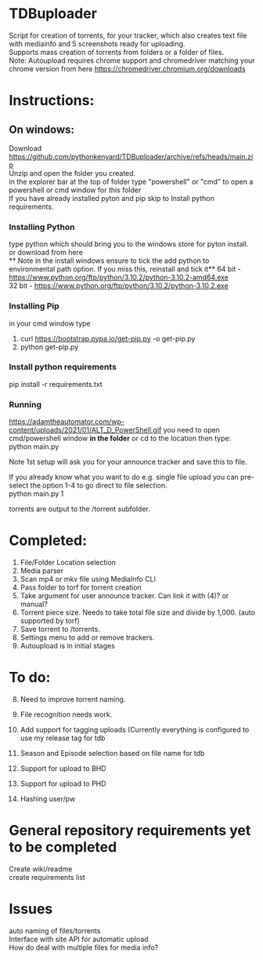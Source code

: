# TDBuploader  
Script for creation of torrents, for your tracker, which also creates text file with mediainfo and 5 screenshots ready for uploading.  
Supports mass creation of torrents from folders or a folder of files.  
Note: Autoupload requires chrome support and chromedriver matching your chrome version from here https://chromedriver.chromium.org/downloads

# Instructions:
## On windows:  
Download https://github.com/pythonkenyard/TDBuploader/archive/refs/heads/main.zip  
Unzip and open the folder you created.  
in the explorer bar at the top of folder type "powershell" or "cmd" to open a powershell or cmd window for this folder    
If you have already installed pyton and pip skip to Install python requirements.    
### Installing Python  
type python which should bring you to the windows store for pyton install. or download from here  
** Note in the install windows ensure to tick the add python to environmental path option. If you miss this, reinstall and tick it**
64 bit - https://www.python.org/ftp/python/3.10.2/python-3.10.2-amd64.exe  
32 bit - https://www.python.org/ftp/python/3.10.2/python-3.10.2.exe
### Installing Pip  
in your cmd window type  
1. curl https://bootstrap.pypa.io/get-pip.py -o get-pip.py  
2. python get-pip.py

### Install python requirements
pip install -r requirements.txt  
  
### Running  
https://adamtheautomator.com/wp-content/uploads/2021/01/ALT_D_PowerShell.gif
you need to open cmd/powershell window **in the folder** or cd to the location then type:    
python main.py  

Note 1st setup will ask you for your announce tracker and save this to file.  
  
If you already know what you want to do e.g. single file upload you can pre-select the option 1-4 to go direct to file selection.   
python main.py 1
  
torrents are output to the /torrent subfolder.   
  
# Completed:  
1. File/Folder Location selection  
2. Media parser  
3. Scan mp4 or mkv file using MediaInfo CLI    
4. Pass folder to torf for torrent creation  
5. Take argument for user announce tracker. Can link it with (4)? or manual?  
6. Torrent piece size. Needs to take total file size and divide by 1,000. (auto supported by torf)  
7. Save torrent to /torrents.
8. Settings menu to add or remove trackers.
9. Autoupload is in initial stages
  
# To do:  
8. Need to improve torrent naming.
9. File recognition needs work.
10. Add support for tagging uploads (Currently everything is configured to use my release tag for tdb
11. Season and Episode selection based on file name for tdb

13. Support for upload to BHD
14. Support for upload to PHD

16. Hashing user/pw
  
  
# General repository requirements yet to be completed  
Create wiki/readme  
create requirements list  
  
# Issues  
auto naming of files/torrents  
Interface with site API for automatic upload   
How do deal with multiple files for media info?  
